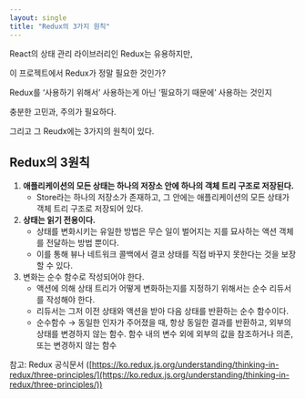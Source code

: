 ```yaml
---
layout: single
title: "Redux의 3가지 원칙"
---
```


React의 상태 관리 라이브러리인 Redux는 유용하지만,

이 프로젝트에서 Redux가 정말 필요한 것인가?

Redux를 ‘사용하기 위해서’ 사용하는게 아닌 ‘필요하기 때문에’ 사용하는 것인지

충분한 고민과, 주의가 필요하다.

그리고 그 Reudx에는 3가지의 원칙이 있다.

## Redux의 3원칙

1. **애플리케이션의 모든 상태는 하나의 저장소 안에 하나의 객체 트리 구조로 저장된다.**
   - Store라는 하나의 저장소가 존재하고, 그 안에는 애플리케이션의 모든 상태가
     객체 트리 구조로 저장되어 있다.
2. **상태는 읽기 전용이다.**
   - 상태를 변화시키는 유일한 방법은 무슨 일이 벌어지는 지를 묘사하는 액션
     객체를 전달하는 방법 뿐이다.
   - 이를 통해 뷰나 네트워크 콜백에서 결코 상태를 직접 바꾸지 못한다는 것을
     보장할 수 있다.
3. 변화는 순수 함수로 작성되어야 한다.
   - 액션에 의해 상태 트리가 어떻게 변화하는지를 지정하기 위해서는 순수
     리듀서를 작성해야 한다.
   - 리듀서는 그저 이전 상태와 액션을 받아 다음 상태를 반환하는 순수 함수이다.
   - 순수함수 → 동일한 인자가 주어졌을 때, 항상 동일한 결과를 반환하고,
     외부의 상태를 변경하지 않는 함수.
     함수 내의 변수 외에 외부의 값을 참조하거나 의존, 또는 변경하지 않는 함수

참고: Redux 공식문서 ([https://ko.redux.js.org/understanding/thinking-in-redux/three-principles/](https://ko.redux.js.org/understanding/thinking-in-redux/three-principles/))
